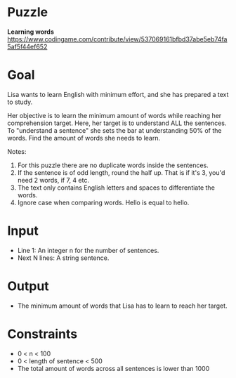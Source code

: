 # Puzzle
**Learning words** https://www.codingame.com/contribute/view/537069161bfbd37abe5eb74fa5af5f44ef652

# Goal
Lisa wants to learn English with minimum effort, and she has prepared a text to study.

Her objective is to learn the minimum amount of words while reaching her comprehension target. Here, her target is to understand ALL the sentences.   
To "understand a sentence" she sets the bar at understanding 50% of the words. Find the amount of words she needs to learn.

Notes:
1) For this puzzle there are no duplicate words inside the sentences.
2) If the sentence is of odd length, round the half up. That is if it's 3, you'd need 2 words, if 7, 4 etc.
3) The text only contains English letters and spaces to differentiate the words.
4) Ignore case when comparing words. Hello is equal to hello.

# Input
* Line 1: An integer n for the number of sentences.
* Next N lines: A string sentence.

# Output
* The minimum amount of words that Lisa has to learn to reach her target.

# Constraints
* 0 < n < 100
* 0 < length of sentence < 500
* The total amount of words across all sentences is lower than 1000
